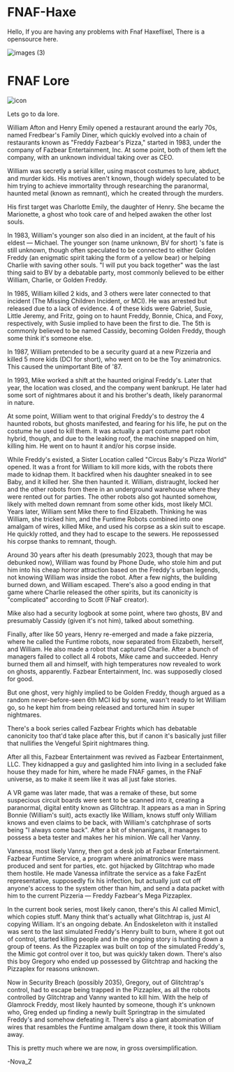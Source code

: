# FNAF-Haxe

Hello, If you are having any problems with
Fnaf Haxeflixel, There is a opensource here.

![images (3)](https://github.com/user-attachments/assets/781e0ff1-bf7c-4988-aba0-e9b7069eb55d)


# FNAF Lore

![icon](https://github.com/user-attachments/assets/addbd0c7-5a39-4b93-8cf4-1874563801af)

Lets go to da lore.

William Afton and Henry Emily opened a restaurant around the early 70s, named Fredbear's Family Diner, which quickly evolved into a chain of restaurants known as "Freddy Fazbear's Pizza," started in 1983, under the company of Fazbear Entertainment, Inc. At some point, both of them left the company, with an unknown individual taking over as CEO.

William was secretly a serial killer, using mascot costumes to lure, abduct, and murder kids. His motives aren't known, though widely speculated to be him trying to achieve immortality through researching the paranormal, haunted metal (known as remnant), which he created through the murders.

His first target was Charlotte Emily, the daughter of Henry. She became the Marionette, a ghost who took care of and helped awaken the other lost souls.

In 1983, William's younger son also died in an incident, at the fault of his eldest — Michael. The younger son (name unknown, BV for short) 's fate is still unknown, though often speculated to be connected to either Golden Freddy (an enigmatic spirit taking the form of a yellow bear) or helping Charlie with saving other souls. "I will put you back together" was the last thing said to BV by a debatable party, most commonly believed to be either William, Charlie, or Golden Freddy.

In 1985, William killed 2 kids, and 3 others were later connected to that incident (The Missing Children Incident, or MCI). He was arrested but released due to a lack of evidence. 4 of these kids were Gabriel, Susie, Little Jeremy, and Fritz, going on to haunt Freddy, Bonnie, Chica, and Foxy, respectively, with Susie implied to have been the first to die. The 5th is commonly believed to be named Cassidy, becoming Golden Freddy, though some think it's someone else.

In 1987, William pretended to be a security guard at a new Pizzeria and killed 5 more kids (DCI for short), who went on to be the Toy animatronics. This caused the unimportant Bite of '87.

In 1993, Mike worked a shift at the haunted original Freddy's. Later that year, the location was closed, and the company went bankrupt. He later had some sort of nightmares about it and his brother's death, likely paranormal in nature.

At some point, William went to that original Freddy's to destroy the 4 haunted robots, but ghosts manifested, and fearing for his life, he put on the costume he used to kill them. It was actually a part costume part robot hybrid, though, and due to the leaking roof, the machine snapped on him, killing him. He went on to haunt it and/or his corpse inside.

While Freddy's existed, a Sister Location called "Circus Baby's Pizza World" opened. It was a front for William to kill more kids, with the robots there made to kidnap them. It backfired when his daughter sneaked in to see Baby, and it killed her. She then haunted it. William, distraught, locked her and the other robots from there in an underground warehouse where they were rented out for parties. The other robots also got haunted somehow, likely with melted down remnant from some other kids, most likely MCI. Years later, William sent Mike there to find Elizabeth. Thinking he was William, she tricked him, and the Funtime Robots combined into one amalgam of wires, killed Mike, and used his corpse as a skin suit to escape. He quickly rotted, and they had to escape to the sewers. He repossessed his corpse thanks to remnant, though.

Around 30 years after his death (presumably 2023, though that may be debunked now), William was found by Phone Dude, who stole him and put him into his cheap horror attraction based on the Freddy's urban legends, not knowing William was inside the robot. After a few nights, the building burned down, and William escaped. There's also a good ending in that game where Charlie released the other spirits, but its canonicity is "complicated" according to Scott (FNaF creator).

Mike also had a security logbook at some point, where two ghosts, BV and presumably Cassidy (given it's not him), talked about something.

Finally, after like 50 years, Henry re-emerged and made a fake pizzeria, where he called the Funtime robots, now separated from Elizabeth, herself, and William. He also made a robot that captured Charlie. After a bunch of managers failed to collect all 4 robots, Mike came and succeeded. Henry burned them all and himself, with high temperatures now revealed to work on ghosts, apparently. Fazbear Entertainment, Inc. was supposedly closed for good.

But one ghost, very highly implied to be Golden Freddy, though argued as a random never-before-seen 6th MCI kid by some, wasn't ready to let William go, so he kept him from being released and tortured him in super nightmares.

There's a book series called Fazbear Frights which has debatable canonicity too that'd take place after this, but if canon it's basically just filler that nullifies the Vengeful Spirit nightmares thing.

After all this, Fazbear Entertainment was revived as Fazbear Entertainment, LLC. They kidnapped a guy and gaslighted him into living in a secluded fake house they made for him, where he made FNAF games, in the FNaF universe, as to make it seem like it was all just fake stories.

A VR game was later made, that was a remake of these, but some suspecious circuit boards were sent to be scanned into it, creating a paranormal, digital entity known as Glitchtrap. It appears as a man in Spring Bonnie (William's suit), acts exactly like William, knows stuff only William knows and even claims to be back, with William's catchphrase of sorts being "I always come back". After a bit of shenanigans, it manages to possess a beta tester and makes her his minion. We call her Vanny.

Vanessa, most likely Vanny, then got a desk job at Fazbear Entertainment. Fazbear Funtime Service, a program where animatronics were mass produced and sent for parties, etc. got hijacked by Glitchtrap who made them hostile. He made Vanessa infiltrate the service as a fake FazEnt representative, supposedly fix his infection, but actually just cut off anyone's access to the system other than him, and send a data packet with him to the current Pizzeria — Freddy Fazbear's Mega Pizzaplex.

In the current book series, most likely canon, there's this AI called Mimic1, which copies stuff. Many think that's actually what Glitchtrap is, just AI copying William. It's an ongoing debate. An Endoskeleton with it installed was sent to the last simulated Freddy's Henry built to burn, where it got out of control, started killing people and in the ongoing story is hunting down a group of teens. As the Pizzaplex was built on top of the simulated Freddy's, the Mimic got control over it too, but was quickly taken down. There's also this boy Gregory who ended up possessed by Glitchtrap and hacking the Pizzaplex for reasons unknown.

Now in Security Breach (possibly 2035), Gregory, out of Glitchtrap's control, had to escape being trapped in the Pizzaplex, as all the robots controlled by Glitchtrap and Vanny wanted to kill him. With the help of Glamrock Freddy, most likely haunted by someone, though it's unknown who, Greg ended up finding a newly built Springtrap in the simulated Freddy's and somehow defeating it. There's also a giant abomination of wires that resambles the Funtime amalgam down there, it took this William away.

This is pretty much where we are now, in gross oversimplification.

-Nova_Z
